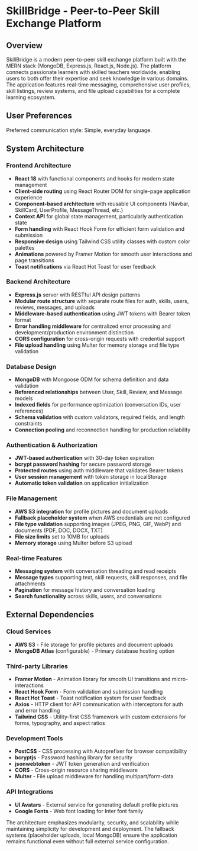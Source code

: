 # SkillBridge - Peer-to-Peer Skill Exchange Platform

## Overview

SkillBridge is a modern peer-to-peer skill exchange platform built with the MERN stack (MongoDB, Express.js, React.js, Node.js). The platform connects passionate learners with skilled teachers worldwide, enabling users to both offer their expertise and seek knowledge in various domains. The application features real-time messaging, comprehensive user profiles, skill listings, review systems, and file upload capabilities for a complete learning ecosystem.

## User Preferences

Preferred communication style: Simple, everyday language.

## System Architecture

### Frontend Architecture
- **React 18** with functional components and hooks for modern state management
- **Client-side routing** using React Router DOM for single-page application experience
- **Component-based architecture** with reusable UI components (Navbar, SkillCard, UserProfile, MessageThread, etc.)
- **Context API** for global state management, particularly authentication state
- **Form handling** with React Hook Form for efficient form validation and submission
- **Responsive design** using Tailwind CSS utility classes with custom color palettes
- **Animations** powered by Framer Motion for smooth user interactions and page transitions
- **Toast notifications** via React Hot Toast for user feedback

### Backend Architecture
- **Express.js** server with RESTful API design patterns
- **Modular route structure** with separate route files for auth, skills, users, reviews, messages, and uploads
- **Middleware-based authentication** using JWT tokens with Bearer token format
- **Error handling middleware** for centralized error processing and development/production environment distinction
- **CORS configuration** for cross-origin requests with credential support
- **File upload handling** using Multer for memory storage and file type validation

### Database Design
- **MongoDB** with Mongoose ODM for schema definition and data validation
- **Referenced relationships** between User, Skill, Review, and Message models
- **Indexed fields** for performance optimization (conversation IDs, user references)
- **Schema validation** with custom validators, required fields, and length constraints
- **Connection pooling** and reconnection handling for production reliability

### Authentication & Authorization
- **JWT-based authentication** with 30-day token expiration
- **bcrypt password hashing** for secure password storage
- **Protected routes** using auth middleware that validates Bearer tokens
- **User session management** with token storage in localStorage
- **Automatic token validation** on application initialization

### File Management
- **AWS S3 integration** for profile pictures and document uploads
- **Fallback placeholder system** when AWS credentials are not configured
- **File type validation** supporting images (JPEG, PNG, GIF, WebP) and documents (PDF, DOC, DOCX, TXT)
- **File size limits** set to 10MB for uploads
- **Memory storage** using Multer before S3 upload

### Real-time Features
- **Messaging system** with conversation threading and read receipts
- **Message types** supporting text, skill requests, skill responses, and file attachments
- **Pagination** for message history and conversation loading
- **Search functionality** across skills, users, and conversations

## External Dependencies

### Cloud Services
- **AWS S3** - File storage for profile pictures and document uploads
- **MongoDB Atlas** (configurable) - Primary database hosting option

### Third-party Libraries
- **Framer Motion** - Animation library for smooth UI transitions and micro-interactions
- **React Hook Form** - Form validation and submission handling
- **React Hot Toast** - Toast notification system for user feedback
- **Axios** - HTTP client for API communication with interceptors for auth and error handling
- **Tailwind CSS** - Utility-first CSS framework with custom extensions for forms, typography, and aspect ratios

### Development Tools
- **PostCSS** - CSS processing with Autoprefixer for browser compatibility
- **bcryptjs** - Password hashing library for security
- **jsonwebtoken** - JWT token generation and verification
- **CORS** - Cross-origin resource sharing middleware
- **Multer** - File upload middleware for handling multipart/form-data

### API Integrations
- **UI Avatars** - External service for generating default profile pictures
- **Google Fonts** - Web font loading for Inter font family

The architecture emphasizes modularity, security, and scalability while maintaining simplicity for development and deployment. The fallback systems (placeholder uploads, local MongoDB) ensure the application remains functional even without full external service configuration.